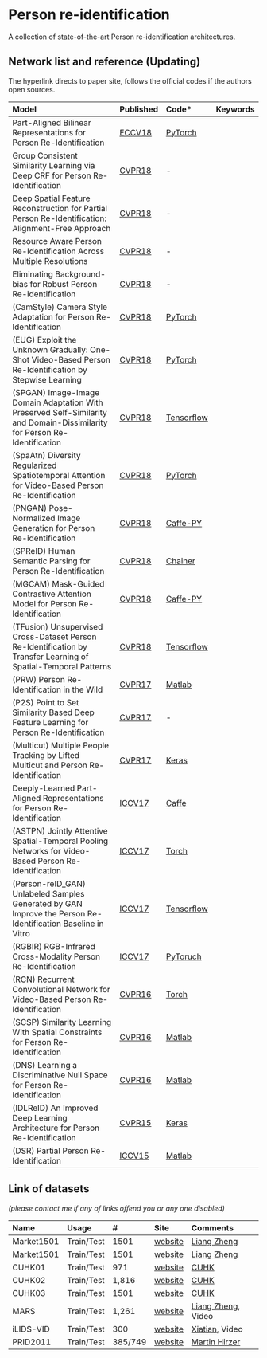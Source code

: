 # Person re-identification
A collection of state-of-the-art Person re-identification architectures.

## Network list and reference (Updating)
The hyperlink directs to paper site, follows the official codes if the authors open sources.

|Model |Published |Code* |Keywords|
|:-----|:---------|:-----|:-------|
|Part-Aligned Bilinear Representations for Person Re-Identification |[ECCV18](http://openaccess.thecvf.com/content_ECCV_2018/papers/Yumin_Suh_Part-Aligned_Bilinear_Representations_ECCV_2018_paper.pdf)|[PyTorch](https://github.com/yuminsuh/part_bilinear_reid)| |
|Group Consistent Similarity Learning via Deep CRF for Person Re-Identification|[CVPR18](http://openaccess.thecvf.com/content_cvpr_2018/papers/Chen_Group_Consistent_Similarity_CVPR_2018_paper.pdf)|-| |、
|Deep Spatial Feature Reconstruction for Partial Person Re-Identification: Alignment-Free Approach|[CVPR18](http://openaccess.thecvf.com/content_cvpr_2018/papers/He_Deep_Spatial_Feature_CVPR_2018_paper.pdf)|-| |
|Resource Aware Person Re-Identification Across Multiple Resolutions|[CVPR18](http://openaccess.thecvf.com/content_cvpr_2018/papers/Wang_Resource_Aware_Person_CVPR_2018_paper.pdf)|-| |
|Eliminating Background-bias for Robust Person Re-identification|[CVPR18](http://openaccess.thecvf.com/content_cvpr_2018/papers/Tian_Eliminating_Background-Bias_for_CVPR_2018_paper.pdf)|-| |
|(CamStyle) Camera Style Adaptation for Person Re-Identification |[CVPR18](http://openaccess.thecvf.com/content_cvpr_2018/papers/Zhong_Camera_Style_Adaptation_CVPR_2018_paper.pdf)|[PyTorch](https://github.com/zhunzhong07/CamStyle)| |
|(EUG) Exploit the Unknown Gradually: One-Shot Video-Based Person Re-Identification by Stepwise Learning |[CVPR18](http://openaccess.thecvf.com/content_cvpr_2018/papers/Wu_Exploit_the_Unknown_CVPR_2018_paper.pdf)|[PyTorch](https://github.com/Yu-Wu/Exploit-Unknown-Gradually)| |
|(SPGAN) Image-Image Domain Adaptation With Preserved Self-Similarity and Domain-Dissimilarity for Person Re-Identification |[CVPR18](http://openaccess.thecvf.com/content_cvpr_2018/papers/Deng_Image-Image_Domain_Adaptation_CVPR_2018_paper.pdf)|[Tensorflow](https://github.com/Simon4Yan/Learning-via-Translation)| |
|(SpaAtn) Diversity Regularized Spatiotemporal Attention for Video-Based Person Re-Identification |[CVPR18](http://openaccess.thecvf.com/content_cvpr_2018/papers/Li_Diversity_Regularized_Spatiotemporal_CVPR_2018_paper.pdf)|[PyTorch](https://github.com/ShuangLI59/Diversity-Regularized-Spatiotemporal-Attention)| |
|(PNGAN) Pose-Normalized Image Generation for Person Re-identification |[CVPR18](http://openaccess.thecvf.com/content_ECCV_2018/html/Xuelin_Qian_Pose-Normalized_Image_Generation_ECCV_2018_paper.html)|[Caffe-PY](https://github.com/naiq/PN_GAN)| |
|(SPReID) Human Semantic Parsing for Person Re-Identification |[CVPR18](http://openaccess.thecvf.com/content_cvpr_2018/papers/Kalayeh_Human_Semantic_Parsing_CVPR_2018_paper.pdf)|[Chainer](https://github.com/emrahbasaran/SPReID)| |
|(MGCAM) Mask-Guided Contrastive Attention Model for Person Re-Identification |[CVPR18](http://openaccess.thecvf.com/content_cvpr_2018/papers/Song_Mask-Guided_Contrastive_Attention_CVPR_2018_paper.pdf)|[Caffe-PY](https://github.com/developfeng/MGCAM)| |
|(TFusion) Unsupervised Cross-Dataset Person Re-Identification by Transfer Learning of Spatial-Temporal Patterns |[CVPR18](http://openaccess.thecvf.com/content_cvpr_2018/papers/Lv_Unsupervised_Cross-Dataset_Person_CVPR_2018_paper.pdf)|[Tensorflow](https://github.com/ahangchen/TFusion)| |
|(PRW) Person Re-Identification in the Wild |[CVPR17](http://openaccess.thecvf.com/content_cvpr_2017/html/Zheng_Person_Re-Identification_in_CVPR_2017_paper.html)|[Matlab](https://github.com/liangzheng06/PRW-baseline)| |
|(P2S) Point to Set Similarity Based Deep Feature Learning for Person Re-Identification |[CVPR17](http://openaccess.thecvf.com/content_cvpr_2017/html/Zhou_Point_to_Set_CVPR_2017_paper.html)|-| |
|(Multicut) Multiple People Tracking by Lifted Multicut and Person Re-Identification |[CVPR17](http://openaccess.thecvf.com/content_cvpr_2017/html/Tang_Multiple_People_Tracking_CVPR_2017_paper.html)|[Keras](https://github.com/jutanke/cabbage)| |
|Deeply-Learned Part-Aligned Representations for Person Re-Identification|[ICCV17](http://openaccess.thecvf.com/content_iccv_2017/html/Zhao_Deeply-Learned_Part-Aligned_Representations_ICCV_2017_paper.html)|[Caffe](https://github.com/zlmzju/part_reid)| |
|(ASTPN) Jointly Attentive Spatial-Temporal Pooling Networks for Video-Based Person Re-Identification |[ICCV17](http://openaccess.thecvf.com/content_iccv_2017/html/Xu_Jointly_Attentive_Spatial-Temporal_ICCV_2017_paper.html)|[Torch](https://github.com/shuangjiexu/Spatial-Temporal-Pooling-Networks-ReID)| |
|(Person-reID_GAN) Unlabeled Samples Generated by GAN Improve the Person Re-Identification Baseline in Vitro |[ICCV17](http://openaccess.thecvf.com/content_iccv_2017/html/Wu_RGB-Infrared_Cross-Modality_Person_ICCV_2017_paper.html)|[Tensorflow](https://github.com/layumi/Person-reID_GAN)| |
|(RGBIR) RGB-Infrared Cross-Modality Person Re-Identification |[ICCV17](http://openaccess.thecvf.com/content_iccv_2017/html/Wu_RGB-Infrared_Cross-Modality_Person_ICCV_2017_paper.html)|[PyToruch](https://github.com/InnovArul/rgb_IR_personreid)| |
|(RCN) Recurrent Convolutional Network for Video-Based Person Re-Identification |[CVPR16](http://openaccess.thecvf.com/content_cvpr_2016/html/McLaughlin_Recurrent_Convolutional_Network_CVPR_2016_paper.html)|[Torch](https://github.com/niallmcl/Recurrent-Convolutional-Video-ReID)| |
|(SCSP) Similarity Learning With Spatial Constraints for Person Re-Identification |[CVPR16](http://openaccess.thecvf.com/content_cvpr_2016/html/Chen_Similarity_Learning_With_CVPR_2016_paper.html)|[Matlab](https://github.com/dapengchen123/SCSP)| |
|(DNS) Learning a Discriminative Null Space for Person Re-Identification |[CVPR16](http://openaccess.thecvf.com/content_cvpr_2016/html/Zhang_Learning_a_Discriminative_CVPR_2016_paper.html)|[Matlab](https://github.com/lzrobots/NullSpace_ReID)| |
|(IDLReID) An Improved Deep Learning Architecture for Person Re-Identification |[CVPR15](http://openaccess.thecvf.com/content_cvpr_2015/html/Ahmed_An_Improved_Deep_2015_CVPR_paper.html)|[Keras](https://github.com/Ning-Ding/Implementation-CVPR2015-CNN-for-ReID)| |
|(DSR) Partial Person Re-Identification |[ICCV15](http://openaccess.thecvf.com/content_iccv_2015/html/Zheng_Partial_Person_Re-Identification_ICCV_2015_paper.html)|[Matlab](https://github.com/lingxiao-he/Deep-Spatial-Feature-Reconstruction-for-Partial-Person-Re-identification)| |

## Link of datasets
*(please contact me if any of links offend you or any one disabled)*

|Name|Usage|#|Site|Comments|
|:---|:----|:----|:---|:-----|
|Market1501|Train/Test|1501|[website](http://www.liangzheng.com.cn/Project/project_reid.html)|[Liang Zheng](https://www.cv-foundation.org/openaccess/content_iccv_2015/papers/Zheng_Scalable_Person_Re-Identification_ICCV_2015_paper.pdf)|
|Market1501|Train/Test|1501|[website](http://www.liangzheng.com.cn/Project/project_reid.html)|[Liang Zheng](https://www.cv-foundation.org/openaccess/content_iccv_2015/papers/Zheng_Scalable_Person_Re-Identification_ICCV_2015_paper.pdf)|
|CUHK01|Train/Test|971|[website](http://www.ee.cuhk.edu.hk/~xgwang/CUHK_identification.html)|[CUHK](https://sci-hub.tw/10.1007/978-3-642-37331-2_3)|
|CUHK02|Train/Test|1,816|[website](http://www.ee.cuhk.edu.hk/~xgwang/CUHK_identification.html)|[CUHK](https://www.cv-foundation.org/openaccess/content_cvpr_2013/papers/Li_Locally_Aligned_Feature_2013_CVPR_paper.pdf)|
|CUHK03|Train/Test|1501|[website](http://www.ee.cuhk.edu.hk/~xgwang/CUHK_identification.html)|[CUHK](https://www.cv-foundation.org/openaccess/content_cvpr_2014/papers/Li_DeepReID_Deep_Filter_2014_CVPR_paper.pdf)|
|MARS|Train/Test|1,261|[website](http://www.liangzheng.com.cn/Project/project_mars.html)|[Liang Zheng](http://www.liangzheng.com.cn/Project/project_mars.html), Video|
|iLIDS-VID|Train/Test|300|[website](http://www.liangzheng.com.cn/Project/project_mars.html)|[Xiatian](https://arxiv.org/abs/1601.06260?context=cs), Video|
|PRID2011|Train/Test|385/749|[website](https://www.tugraz.at/institute/icg/research/team-bischof/lrs/downloads/prid11/)|[Martin Hirzer](https://files.icg.tugraz.at/seafhttp/files/410a1bd2-b9ba-4e5d-a6e3-364e40829988/hirzer_scia_2011.pdf)|
